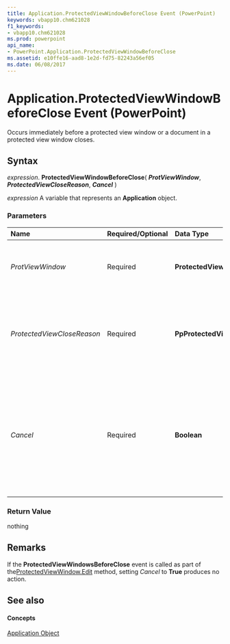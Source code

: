 ```yaml
---
title: Application.ProtectedViewWindowBeforeClose Event (PowerPoint)
keywords: vbapp10.chm621028
f1_keywords:
- vbapp10.chm621028
ms.prod: powerpoint
api_name:
- PowerPoint.Application.ProtectedViewWindowBeforeClose
ms.assetid: e10ffe16-aad8-1e2d-fd75-82243a56ef05
ms.date: 06/08/2017
---
```



# Application.ProtectedViewWindowBeforeClose Event (PowerPoint)

Occurs immediately before a protected view window or a document in a protected view window closes.


## Syntax

 _expression_. **ProtectedViewWindowBeforeClose**( **_ProtViewWindow_**, **_ProtectedViewCloseReason_**, **_Cancel_** )

 _expression_ A variable that represents an **Application** object.


### Parameters



|**Name**|**Required/Optional**|**Data Type**|**Description**|
|:-----|:-----|:-----|:-----|
| _ProtViewWindow_|Required|**ProtectedViewWindow**|The protected view window that is closed.|
| _ProtectedViewCloseReason_|Required|**PpProtectedViewCloseReason**|A constant that specifies the reason the protected view window is closed.|
| _Cancel_|Required|**Boolean**|**False** when the event occurs. If the event procedure sets this argument to **True**, the window does not close when the procedure is finished.|

### Return Value

nothing


## Remarks

If the  **ProtectedViewWindowsBeforeClose** event is called as part of the[ProtectedViewWindow.Edit](PowerPoint.ProtectedViewWindow.Edit.md) method, setting _Cancel_ to **True** produces no action.


## See also


#### Concepts


[Application Object](PowerPoint.Application.md)

